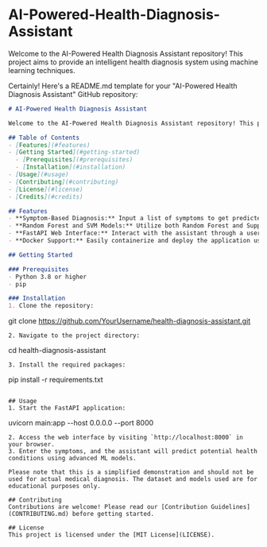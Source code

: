 # AI-Powered-Health-Diagnosis-Assistant
Welcome to the AI-Powered Health Diagnosis Assistant repository! This project aims to provide an intelligent health diagnosis system using machine learning techniques.

Certainly! Here's a README.md template for your "AI-Powered Health Diagnosis Assistant" GitHub repository:

```markdown
# AI-Powered Health Diagnosis Assistant

Welcome to the AI-Powered Health Diagnosis Assistant repository! This project aims to provide an intelligent health diagnosis system using machine learning techniques. By leveraging FastAPI, Python, and scikit-learn, this application allows users to input symptoms and receive predicted health condition diagnoses based on advanced machine learning models.

## Table of Contents
- [Features](#features)
- [Getting Started](#getting-started)
  - [Prerequisites](#prerequisites)
  - [Installation](#installation)
- [Usage](#usage)
- [Contributing](#contributing)
- [License](#license)
- [Credits](#credits)

## Features
- **Symptom-Based Diagnosis:** Input a list of symptoms to get predicted health condition diagnoses.
- **Random Forest and SVM Models:** Utilize both Random Forest and Support Vector Machine (SVM) models for diagnosis.
- **FastAPI Web Interface:** Interact with the assistant through a user-friendly web interface.
- **Docker Support:** Easily containerize and deploy the application using Docker.

## Getting Started

### Prerequisites
- Python 3.8 or higher
- pip

### Installation
1. Clone the repository:
   ```
   git clone https://github.com/YourUsername/health-diagnosis-assistant.git
   ```
2. Navigate to the project directory:
   ```
   cd health-diagnosis-assistant
   ```
3. Install the required packages:
   ```
   pip install -r requirements.txt
   ```

## Usage
1. Start the FastAPI application:
   ```
   uvicorn main:app --host 0.0.0.0 --port 8000
   ```
2. Access the web interface by visiting `http://localhost:8000` in your browser.
3. Enter the symptoms, and the assistant will predict potential health conditions using advanced ML models.

Please note that this is a simplified demonstration and should not be used for actual medical diagnosis. The dataset and models used are for educational purposes only.

## Contributing
Contributions are welcome! Please read our [Contribution Guidelines](CONTRIBUTING.md) before getting started.

## License
This project is licensed under the [MIT License](LICENSE).
